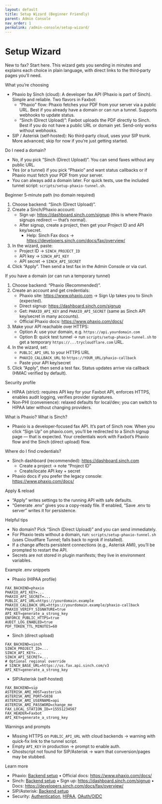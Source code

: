 ```yaml
---
layout: default
title: Setup Wizard (Beginner Friendly)
parent: Admin Console
nav_order: 1
permalink: /admin-console/setup-wizard/
---
```


# Setup Wizard

New to fax? Start here. This wizard gets you sending in minutes and explains each choice in plain language, with direct links to the third‑party pages you’ll need.

What you’re choosing
- Phaxio by Sinch (cloud): A developer fax API (Phaxio is part of Sinch). Simple and reliable. Two flavors in Faxbot:
  - “Phaxio” flow: Phaxio fetches your PDF from your server via a public URL. Best if you already have a domain or can run a tunnel. Supports webhooks to update status.
  - “Sinch (Direct Upload)”: Faxbot uploads the PDF directly to Sinch. Best if you do not have a public URL or domain yet. Send-only works without webhooks.
- SIP / Asterisk (self‑hosted): No third‑party cloud, uses your SIP trunk. More advanced; skip for now if you’re just getting started.

Do I need a domain?
- No, if you pick “Sinch (Direct Upload)”. You can send faxes without any public URL.
- Yes (or a tunnel) if you pick “Phaxio” and want status callbacks or if Phaxio must fetch your PDF from your server.
- You can always add a domain later. For quick tests, use the included tunnel script: `scripts/setup-phaxio-tunnel.sh`.

Beginner 5‑minute path (no domain required)
1) Choose backend: “Sinch (Direct Upload)”.
2) Create a Sinch/Phaxio account:
   - Sign up: https://dashboard.sinch.com/signup (this is where Phaxio signups redirect — that’s normal).
   - After signup, create a project, then get your Project ID and API key/secret.
     - Help: Sinch Fax docs → https://developers.sinch.com/docs/fax/overview/
3) In the wizard, paste:
   - Project ID → `SINCH_PROJECT_ID`
   - API key → `SINCH_API_KEY`
   - API secret → `SINCH_API_SECRET`
4) Click “Apply”. Then send a test fax in the Admin Console or via curl.

If you have a domain (or can run a temporary tunnel)
1) Choose backend: “Phaxio (Recommended)”.
2) Create an account and get credentials:
   - Phaxio site: https://www.phaxio.com → Sign Up takes you to Sinch (expected).
   - Direct signup: https://dashboard.sinch.com/signup
   - Get: `PHAXIO_API_KEY` and `PHAXIO_API_SECRET` (same as Sinch API key/secret in many accounts).
   - Official Phaxio docs: https://www.phaxio.com/docs/
3) Make your API reachable over HTTPS:
   - Option A: use your domain, e.g. `https://api.yourdomain.com`
   - Option B: quick test tunnel → run `scripts/setup-phaxio-tunnel.sh` to get a temporary `https://...trycloudflare.com` URL.
4) In the wizard, set:
   - `PUBLIC_API_URL` to your HTTPS URL
   - `PHAXIO_CALLBACK_URL` to `https://YOUR_URL/phaxio-callback`
   - Paste your API key/secret
5) Click “Apply”, then send a test fax. Status updates arrive via callback (HMAC verified by default).

Security profile
- HIPAA (strict): requires API key for your Faxbot API, enforces HTTPS, enables audit logging, verifies provider signatures.
- Non‑PHI (convenience): relaxed defaults for local/dev; you can switch to HIPAA later without changing providers.

What is Phaxio? What is Sinch?
- Phaxio is a developer‑focused fax API. It’s part of Sinch now. When you click “Sign Up” on phaxio.com, you’ll be redirected to a Sinch signup page — that is expected. Your credentials work with Faxbot’s Phaxio flow and the Sinch (direct upload) flow.

Where do I find credentials?
- Sinch dashboard (recommended): https://dashboard.sinch.com
  - Create a project → note “Project ID”
  - Create/locate API key + secret
- Phaxio docs if you prefer the legacy console: https://www.phaxio.com/docs/

Apply & reload
- “Apply” writes settings to the running API with safe defaults.
- “Generate .env” gives you a copy‑ready file. If enabled, “Save .env to server” writes it for persistence.

Helpful tips
- No domain? Pick “Sinch (Direct Upload)” and you can send immediately.
- For Phaxio tests without a domain, run: `scripts/setup-phaxio-tunnel.sh` (uses Cloudflare Tunnel; falls back to ngrok if installed).
- If a change affects persistent connections (e.g., Asterisk AMI), you’ll be prompted to restart the API.
- Secrets are not stored in plugin manifests; they live in environment variables.

Example .env snippets
- Phaxio (HIPAA profile)
```
FAX_BACKEND=phaxio
PHAXIO_API_KEY=... 
PHAXIO_API_SECRET=...
PUBLIC_API_URL=https://yourdomain.example
PHAXIO_CALLBACK_URL=https://yourdomain.example/phaxio-callback
PHAXIO_VERIFY_SIGNATURE=true
API_KEY=generate_a_strong_key
ENFORCE_PUBLIC_HTTPS=true
AUDIT_LOG_ENABLED=true
PDF_TOKEN_TTL_MINUTES=60
```
- Sinch (direct upload)
```
FAX_BACKEND=sinch
SINCH_PROJECT_ID=...
SINCH_API_KEY=...
SINCH_API_SECRET=...
# Optional regional override
# SINCH_BASE_URL=https://us.fax.api.sinch.com/v3
API_KEY=generate_a_strong_key
```
- SIP/Asterisk (self‑hosted)
```
FAX_BACKEND=sip
ASTERISK_AMI_HOST=asterisk
ASTERISK_AMI_PORT=5038
ASTERISK_AMI_USERNAME=api
ASTERISK_AMI_PASSWORD=change_me
FAX_LOCAL_STATION_ID=+15551234567
FAX_HEADER=Faxbot
API_KEY=generate_a_strong_key
```

Warnings and prompts
- Missing HTTPS on `PUBLIC_API_URL` with cloud backends → warning with quick‑fix link to the tunnel script.
- Empty `API_KEY` in production → prompt to enable auth.
- Ghostscript not found for SIP/Asterisk → warn that conversion/pages may be stubbed.

Learn more
- Phaxio: [Backend setup](/Faxbot/backends/phaxio-setup.html) • Official docs: https://www.phaxio.com/docs/
- Sinch: [Backend setup](/Faxbot/backends/sinch-setup.html) • Sign up: https://dashboard.sinch.com/signup • Docs: https://developers.sinch.com/docs/fax/overview/
- SIP/Asterisk: [Backend setup](/Faxbot/backends/sip-setup.html)
- Security: [Authentication](/Faxbot/security/authentication/), [HIPAA](/Faxbot/security/hipaa-requirements.html), [OAuth/OIDC](/Faxbot/security/oauth-setup.html)
